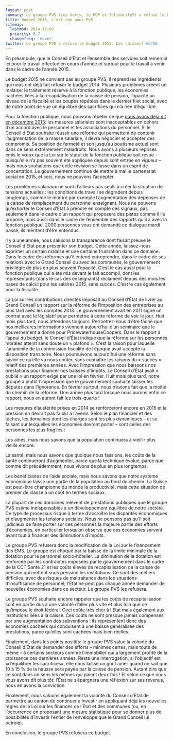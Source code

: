 ```yaml
---
layout: post
summary: Le groupe PVS (Les Verts, le POP et SolidaritéS) a refusé le budget 2015 de l'Etat de Neuchâtel, estimant qu'il n'a pas obtenu de garanties sur la volonté du gouvernement de dialoguer avec la fonction publique, qu'il continue à faire des économies cachées et des coupes répétées dans le dernier filet social.
title: Budget 2015, c'est non pour PVS
sitemap:
  lastmod: 2014-12-02
  priority: 0.7
  changefreq: 'never'
twitter: Le groupe PVS a refusé le budget 2015. Les raisons! #GCNE
---
```


En préambule, que le Conseil d’Etat et l’ensemble des services soit remercié ici pour le travail effectué en cours d’année et surtout pour le travail à venir dans le cadre de l’année 2015.

Le budget 2015 ne convient pas au groupe PVS, il reprend les ingrédients qui nous ont déjà fait refuser le budget 2014. Plusieurs problèmes créent un malaise: le traitement réservé à la fonction publique, les économies cachées liées à la recapitalisation de la caisse de pension, l’opacité au niveau de la fiscalité et les coupes répétées dans le dernier filet social, avec de notre point de vue un équilibre des sacrifices qui n’a rien d’équilibré.

Pour la fonction publique, nous pouvons répéter ce que [nous avons déjà dit en décembre 2013](/2013/12/03/budget_2014_non_merci.html): les mesures salariales sont inacceptables en dehors d’un accord avec le personnel et les associations du personnel. Si le Conseil d’Etat souhaite réussir une réforme qui permettent de contenir l’augmentation de la masse salariale, il devra négocier et accepter des compromis. Sa position de fermeté et son jusqu’au boutisme actuel sont dans ce sens extrêmement maladroits. Nous avons à plusieurs reprises émis le vœux que la Loi sur le statut de la fonction publique soit revue – puisqu’elle n’a pas souvent été appliquée depuis sont entrée en vigueur – mais nous souhaitons que cette révision se fasse dans un esprit de concertation. Le gouvernement continue de mettre à mal le partenariat social en 2015, et ceci, nous ne pouvons l’accepter.

Les problèmes salariaux ne sont d’ailleurs pas seuls à créer la situation de tensions actuelles : les conditions de travail se dégradent depuis longtemps, comme le montre par exemple l’augmentation des dépenses de la caisse de remplacement du personnel enseignant. Nous ne pouvons qu’exhorter le Conseil d’État à prendre en compte ces signaux, pas seulement dans le cadre d’un rapport qui proposera des pistes comme il l’a proposé, mais aussi dans le cadre de l’ensemble des rapports qu’il a avec la fonction publique. 2000 personnes vous ont demandé ce dialogue mardi passé, ils méritent d’être entendus.

Il y a une année, nous saluions la transparence dont faisait preuve le Conseil d’État pour présenter son budget. Cette année, laissez-nous exprimer un certain malaise et une certaine frustration dans ce domaine. Dans le cadre des réformes qu’il entend entreprendre, dans le cadre de ses relations avec le Grand Conseil ou avec les communes, le gouvernement privilégie de plus en plus souvent l’opacité. C’est le cas aussi pour la fonction publique qui a été mis devant le fait accompli, dont les représentants (dans le cas des enseignants) réclament depuis des mois les bases de calcul pour les salaires 2015, sans succès. C’est le cas également pour la fiscalité.

La Loi sur les contributions directes imposait au Conseil d’État de livrer au Grand Conseil un rapport sur la réforme de l’imposition des entreprises au plus tard avec les comptes 2013. Le gouvernement avait en 2011 signé un contrat avec le législatif pour permettre à cette réforme de voir le jour. Huit mois plus tard, nous attendons toujours. Permettez-nous d’être fâché que nos meilleures informations viennent aujourd’hui d’un séminaire que le gouvernement a donné pour PricewaterhouseCoopers. Dans le rapport à l’appui du budget, le Conseil d’État indique que la réforme sur les personnes morales atteint sans doute un « plafond ». C’est la raison pour laquelle l’unanimité de la commission fiscalité de l’époque avait accepté la disposition transitoire. Nous poursuivons aujourd’hui une réforme sans savoir ce qu’elle va nous coûter, sans connaître les raisons du « succès » relatif des premières années. Avec l’impression que nous baissons nos prestations pour financer nos baisses d’impôts. Le Conseil d’État avait « oublié » un rapport exigé par une loi en février. Huit mois plus tard, notre groupe a plutôt l’impression que le gouvernement souhaite laisser les députés dans l’ignorance. En février surtout, nous n’avions fait que la moitié du chemin de la réforme. Une année plus tard lorsque nous aurons enfin ce rapport, nous en auront fait les trois-quarts !

Les mesures d’austérité prises en 2014 se renforceront encore en 2015 et la pression en devrait pas faiblir à l’avenir. Selon le plan financier et des tâches, les domaines dont les charges sont les plus dynamiques – et se faisant sur lesquelles les économies devront porter – sont celles des personnes les plus fragiles :

Les aînés, mais nous savons que la population continuera à vieillir plus vieille encore.

La santé, mais nous savons que quoique nous fassions, les coûts de la santé continueront d’augmenter, parce que la technique évolue, parce que comme dit précédemment, nous vivons de plus en plus longtemps.

Les bénéficiaires de l’aide sociale, mais nous savons que notre système économique laisse une partie de la population au bord du chemin. La Suisse est peut-être championne du monde la productivité, mais cette situation de premier de classe a un coût en termes sociaux.

La plupart de ces domaines relèvent de prestations publiques que le groupe PVS estime indispensables à un développement équilibré de notre société. Ce type de processus risque à terme d’accroître les disparités économiques et d’augmenter les tensions sociales. Nous ne pensons pas qu’il soit judicieux de faire porter sur ces personnes la majeure partie des efforts d’économies, en particulier lorsqu’on observe que ces économies servent avant tout à financer des diminutions d’impôts.

Le groupe PVS refusera donc la modification de la Loi sur le financement des EMS. Le groupe est choqué par la baisse de la limite minimale de la dotation pour le personnel socio-hôtelier. La diminution de la dotation est renforcée par les contraintes imposées par le gouvernement dans le cadre de la CCT Santé 21 et les coûts élevés de recapitalisation de la caisse de pension qui mettent sous pression les institutions. Ce sont des métiers difficiles, avec des risques de maltraitance dans les situations d’insuffisance de personnel; l’Etat ne peut pas chaque année demander de nouvelles économies dans ce secteur. Le groupe PVS les refusera.

Le groupe PVS souhaite encore rappeler que les coûts de recapitalisation sont en partie dus à une volonté d’aller plus vite et plus loin que ce qu’impose le droit fédéral. Ceci coûte très cher à l’Etat mais également aux institutions liées à la caisse. Ces coûts ne sont presque jamais compensés par une augmentation des subventions : ils représentent donc des économies cachées qui conduisent à une baisse généralisée des prestations, parce qu’elles sont cachées mais bien réelles.

Finalement, dans les points positifs: le groupe PVS salue la volonté du Conseil d’Etat de demander des efforts – minimes certes, mais toute de même – à certains secteurs comme l’immobilier qui a largement profité de la croissance ces dernières années. Reste une interrogation, si l’objectif est «d’équilibrer les sacrifices», elle nous laisse un goût amer quand on sait que 10 à 15 % de la hausse sera payée par la caisse de pension. Autant dire que ce sont dans un sens les mêmes qui paient deux fois ! Et selon ce que nous vous avons dit plus tôt: l’État ne s’épargnera une réflexion sur ses revenus, nous en avons la conviction.

Finalement, nous saluons également la volonté du Conseil d’Etat de permettre au canton de continuer à investir en appliquant déjà les nouvelles règles de la Loi sur les finances de l’Etat et des communes (ou, en l’occurrence en proposant une mesure statistique pour se donner plus de possibilités d’investir l’entier de l’enveloppe que le Grand Conseil lui octroie).

En conclusion, le groupe PVS refusera ce budget.